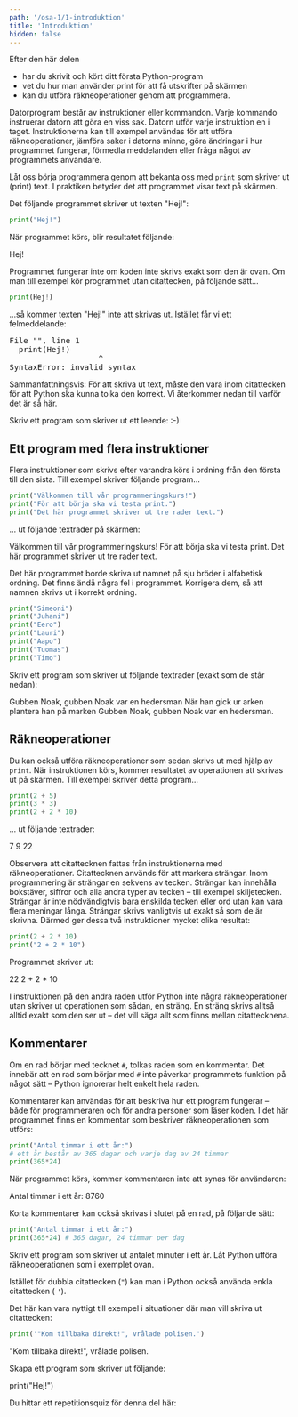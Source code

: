 ```yaml
---
path: '/osa-1/1-introduktion'
title: 'Introduktion'
hidden: false
---
```


<text-box variant='learningObjectives' name='Lärandemål'>

Efter den här delen

* har du skrivit och kört ditt första Python-program
* vet du hur man använder print för att få utskrifter på skärmen
* kan du utföra räkneoperationer genom att programmera.

</text-box>

Datorprogram består av instruktioner eller kommandon. Varje kommando instruerar datorn att göra en viss sak. Datorn utför varje instruktion en i taget. Instruktionerna kan till exempel användas för att utföra räkneoperationer, jämföra saker i datorns minne, göra ändringar i hur programmet fungerar, förmedla meddelanden eller fråga något av programmets användare.

Låt oss börja programmera genom att bekanta oss med `print` som skriver ut (print) text. I praktiken betyder det att programmet visar text på skärmen.

Det följande programmet skriver ut texten "Hej!":

```python
print("Hej!")
```

När programmet körs, blir resultatet följande:

<sample-output>

Hej!

</sample-output>

Programmet fungerar inte om koden inte skrivs exakt som den är ovan. Om man till exempel kör programmet utan citattecken, på följande sätt…

```python
print(Hej!)
```

…så kommer texten "Hej!" inte att skrivas ut. Istället får vi ett felmeddelande:

<sample-output>

<pre>
File "<stdin>", line 1
  print(Hej!)
                   ^
SyntaxError: invalid syntax
</pre>

</sample-output>

Sammanfattningsvis: För att skriva ut text, måste den vara inom citattecken för att Python ska kunna tolka den korrekt. Vi återkommer nedan till varför det är så här.

<in-browser-programming-exercise name="Leende" tmcname="osa01-01_leende" height="300px">

Skriv ett program som skriver ut ett leende: :-)

</in-browser-programming-exercise>

## Ett program med flera instruktioner

Flera instruktioner som skrivs efter varandra körs i ordning från den första till den sista. Till exempel skriver följande program…

```python
print("Välkommen till vår programmeringskurs!")
print("För att börja ska vi testa print.")
print("Det här programmet skriver ut tre rader text.")
```

… ut följande textrader på skärmen:

<sample-output>

Välkommen till vår programmeringskurs!
För att börja ska vi testa print.
Det här programmet skriver ut tre rader text.

</sample-output>

<in-browser-programming-exercise name="Fixa programmet: Sju bröder" tmcname="osa01-03_sju_broder">

Det här programmet borde skriva ut namnet på sju bröder i alfabetisk ordning. Det finns ändå några fel i programmet. Korrigera dem, så att namnen skrivs ut i korrekt ordning.

```python
print("Simeoni")
print("Juhani")
print("Eero")
print("Lauri")
print("Aapo")
print("Tuomas")
print("Timo")
```

</in-browser-programming-exercise>


<in-browser-programming-exercise name="Gubben Noak" tmcname="osa01-02_gubben_noak">

Skriv ett program som skriver ut följande textrader (exakt som de står nedan):

<sample-output>

Gubben Noak, gubben Noak var en hedersman
När han gick ur arken plantera han på marken
Gubben Noak, gubben Noak var en hedersman.

</sample-output>

</in-browser-programming-exercise>


## Räkneoperationer

Du kan också utföra räkneoperationer som sedan skrivs ut med hjälp av `print`. När instruktionen körs, kommer resultatet av operationen att skrivas ut på skärmen. Till exempel skriver detta program…

```python
print(2 + 5)
print(3 * 3)
print(2 + 2 * 10)
```

… ut följande textrader:

<sample-output>

7
9
22

</sample-output>

Observera att citattecknen fattas från instruktionerna med räkneoperationer. Citattecknen används för att markera strängar. Inom programmering är strängar en sekvens av tecken. Strängar kan innehålla bokstäver, siffror och alla andra typer av tecken – till exempel skiljetecken. Strängar är inte nödvändigtvis bara enskilda tecken eller ord utan kan vara flera meningar långa. Strängar skrivs vanligtvis ut exakt så som de är skrivna. Därmed ger dessa två instruktioner mycket olika resultat:

```python
print(2 + 2 * 10)
print("2 + 2 * 10")
```

Programmet skriver ut:

<sample-output>

22
2 + 2 * 10

</sample-output>

I instruktionen på den andra raden utför Python inte några räkneoperationer utan skriver ut operationen som sådan, en sträng. En sträng skrivs alltså alltid exakt som den ser ut – det vill säga allt som finns mellan citattecknena. 

## Kommentarer

Om en rad börjar med tecknet `#`, tolkas raden som en kommentar. Det innebär att en rad som börjar med `#` inte påverkar programmets funktion på något sätt – Python ignorerar helt enkelt hela raden.

Kommentarer kan användas för att beskriva hur ett program fungerar – både för programmeraren och för andra personer som läser koden. I det här programmet finns en kommentar som beskriver räkneoperationen som utförs:

```python
print("Antal timmar i ett år:")
# ett år består av 365 dagar och varje dag av 24 timmar
print(365*24)
```

När programmet körs, kommer kommentaren inte att synas för användaren:

<sample-output>

Antal timmar i ett år:
8760

</sample-output>

Korta kommentarer kan också skrivas i slutet på en rad, på följande sätt:

```python
print("Antal timmar i ett år:")
print(365*24) # 365 dagar, 24 timmar per dag
```

<in-browser-programming-exercise name="Minuter i ett år" tmcname="osa01-04_minuter_per_ar">

Skriv ett program som skriver ut antalet minuter i ett år. Låt Python utföra räkneoperationen som i exemplet ovan.

</in-browser-programming-exercise>

<in-browser-programming-exercise name="Kod som skriver ut kod" tmcname="osa01-05_skriv_ut_kod">

Istället för dubbla citattecken (`"`) kan man i Python också använda enkla citattecken ( `'`).

Det här kan vara nyttigt till exempel i situationer där man vill skriva ut citattecken:

```python
print('"Kom tillbaka direkt!", vrålade polisen.')
```

<sample-output>

"Kom tillbaka direkt!", vrålade polisen.

</sample-output>

Skapa ett program som skriver ut följande:

<sample-output>

print("Hej!")

</sample-output>

</in-browser-programming-exercise>

Du hittar ett repetitionsquiz för denna del här: 

<quiz id="4b736942-71b8-5171-8427-508b57d1776b"></quiz>
